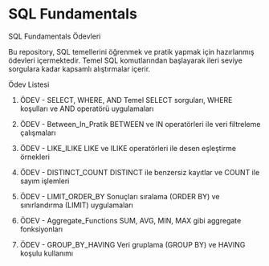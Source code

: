 # SQL Fundamentals

SQL Fundamentals Ödevleri

Bu repository, SQL temellerini öğrenmek ve pratik yapmak için hazırlanmış ödevleri içermektedir. Temel SQL komutlarından başlayarak ileri seviye sorgulara kadar kapsamlı alıştırmalar içerir.

Ödev Listesi

1. ÖDEV - SELECT, WHERE, AND
Temel SELECT sorguları, WHERE koşulları ve AND operatörü uygulamaları

2. ÖDEV - Between_In_Pratik
BETWEEN ve IN operatörleri ile veri filtreleme çalışmaları

3. ÖDEV - LIKE_ILIKE
LIKE ve ILIKE operatörleri ile desen eşleştirme örnekleri

4. ÖDEV - DISTINCT_COUNT
DISTINCT ile benzersiz kayıtlar ve COUNT ile sayım işlemleri

5. ÖDEV - LIMIT_ORDER_BY
Sonuçları sıralama (ORDER BY) ve sınırlandırma (LIMIT) uygulamaları

6. ÖDEV - Aggregate_Functions
SUM, AVG, MIN, MAX gibi aggregate fonksiyonları

7. ÖDEV - GROUP_BY_HAVING
Veri gruplama (GROUP BY) ve HAVING koşulu kullanımı
